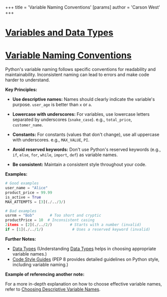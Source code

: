 +++
 title = 'Variable Naming Conventions'
[params]
	author = 'Carson West'
+++
# [Variables and Data Types](./../variables-and-data-types/)
# [Variable Naming Conventions](./../variable-naming-conventions/) 
Python's variable naming follows specific conventions for readability and maintainability.  Inconsistent naming can lead to errors and make code harder to understand.


**Key Principles:**

* **Use descriptive names:** Names should clearly indicate the variable's purpose.  `user_age` is better than `x` or `a`.

* **Lowercase with underscores:**  For variables, use lowercase letters separated by underscores (`snake_case`).  e.g., `total_price`, `customer_name`.

* **Constants:** For constants (values that don't change), use all uppercase with underscores.  e.g., `MAX_VALUE`, `PI`.

* **Avoid reserved keywords:** Don't use Python's reserved keywords (e.g., `if`, `else`, `for`, `while`, `import`, `def`) as variable names.

* **Be consistent:** Maintain a consistent style throughout your code.


**Examples:**

```python
# Good examples
user_name = "Alice"
product_price = 99.99
is_active = True
MAX_ATTEMPTS = [3](./../3/)

# Bad examples
usrnm = "Bob"       # Too short and cryptic
productPrice = 10  # Inconsistent casing
2items = [2](./../2/)        # Starts with a number (invalid)
if = [1](./../1/)             # Uses a reserved keyword (invalid)

```

**Further Notes:**

* [Data Types](./../data-types/)  (Understanding [Data Types](./../data-types/) helps in choosing appropriate variable names.)
* [Code Style Guides](./../code-style-guides/) (PEP 8 provides detailed guidelines on Python style, including variable naming.)

**Example of referencing another note:**

For a more in-depth explanation on how to choose effective variable names, refer to [Choosing Descriptive Variable Names](./../choosing-descriptive-variable-names/).

